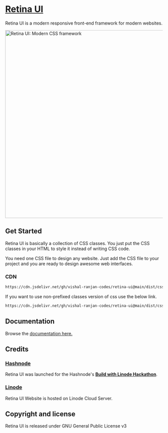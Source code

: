 
# [Retina UI](https://retinaui.xyz)

Retina UI is a modern responsive front-end framework for modern websites.


<a href="https://retinaui.xyz"><img src="https://res.cloudinary.com/zeetheme/image/upload/v1656723621/Retina%20UI/Retina_UI_Logo.png" alt="Retina UI: Modern CSS framework" style="max-width:100%;" width="600"></a>

## Get Started

Retina UI is basically a collection of CSS classes. You just put the CSS classes in your HTML to style it instead of writing CSS code.

You need one CSS file to design any website. Just add the CSS file to your project and you are ready to design awesome web interfaces.

### CDN

```sh
https://cdn.jsdelivr.net/gh/vishal-ranjan-codes/retina-ui@main/dist/css/retina-ui.min.css
```

If you want to use non-prefixed classes version of css use the below link.

```sh
https://cdn.jsdelivr.net/gh/vishal-ranjan-codes/retina-ui@main/dist/css/non-prifixed/retina-ui.min.css
```

## Documentation

Browse the [documentation here.](https://retinaui.xyz/docs/zee-ui-kit/getting-started/introduction/)

## Credits

### [Hashnode](https://hashnode.com/)
Retina UI was launched for the Hashnode's **[Build with Linode Hackathon](https://townhall.hashnode.com/build-with-linode-hackathon-june-2022)**.

### [Linode](https://linode.com/)
Retina UI Website is hosted on Linode Cloud Server.


## Copyright and license

Retina UI is released under GNU General Public License v3

